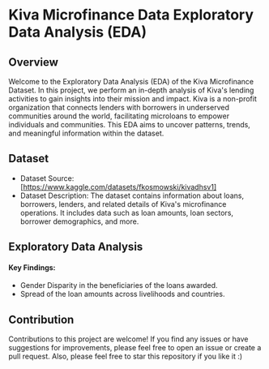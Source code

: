 # Kiva Microfinance Data Exploratory Data Analysis (EDA)

## Overview
Welcome to the Exploratory Data Analysis (EDA) of the Kiva Microfinance Dataset. In this project, we perform an in-depth analysis of Kiva's lending activities to gain insights into their mission and impact. Kiva is a non-profit organization that connects lenders with borrowers in underserved communities around the world, facilitating microloans to empower individuals and communities. This EDA aims to uncover patterns, trends, and meaningful information within the dataset.

## Dataset
- Dataset Source: [https://www.kaggle.com/datasets/fkosmowski/kivadhsv1]
- Dataset Description: The dataset contains information about loans, borrowers, lenders, and related details of Kiva's microfinance operations. It includes data such as loan amounts, loan sectors, borrower demographics, and more.

## Exploratory Data Analysis
#### Key Findings:
- Gender Disparity in the beneficiaries of the loans awarded.
- Spread of the loan amounts across livelihoods and countries.


## Contribution
Contributions to this project are welcome! If you find any issues or have suggestions for improvements, please feel free to open an issue or create a pull request.
Also, please feel free to star this repository if you like it :)